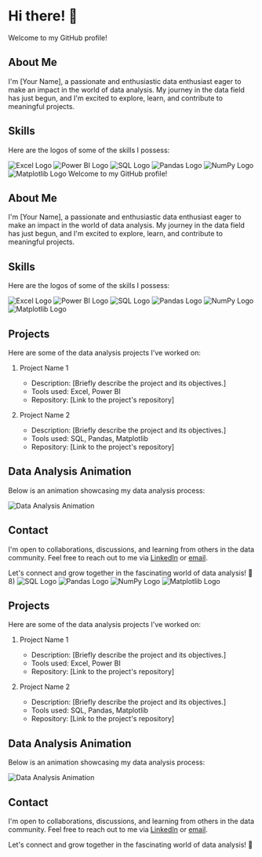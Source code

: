 # Hi there! 👋

Welcome to my GitHub profile!

## About Me

I'm [Your Name], a passionate and enthusiastic data enthusiast eager to make an impact in the world of data analysis. My journey in the data field has just begun, and I'm excited to explore, learn, and contribute to meaningful projects.

## Skills

Here are the logos of some of the skills I possess:

![Excel Logo](/images/excel_logo.png)
![Power BI Logo](https://img.icons8.com/color/48/000000/power-bi.png)
![SQL Logo](/images/sql_logo.png)
![Pandas Logo](/images/pandas_logo.png)
![NumPy Logo](/images/numpy_logo.png)
![Matplotlib Logo](/images/matplotlib_logo.png)
Welcome to my GitHub profile!

## About Me

I'm [Your Name], a passionate and enthusiastic data enthusiast eager to make an impact in the world of data analysis. My journey in the data field has just begun, and I'm excited to explore, learn, and contribute to meaningful projects.

## Skills

Here are the logos of some of the skills I possess:

![Excel Logo](/images/excel_logo.png)
![Power BI Logo](https://img.icons8.com/color/48/000000/power-bi.png)
![SQL Logo](/images/sql_logo.png)
![Pandas Logo](/images/pandas_logo.png)
![NumPy Logo](/images/numpy_logo.png)
![Matplotlib Logo](/images/matplotlib_logo.png)

## Projects

Here are some of the data analysis projects I've worked on:

1. Project Name 1
   - Description: [Briefly describe the project and its objectives.]
   - Tools used: Excel, Power BI
   - Repository: [Link to the project's repository]

2. Project Name 2
   - Description: [Briefly describe the project and its objectives.]
   - Tools used: SQL, Pandas, Matplotlib
   - Repository: [Link to the project's repository]

## Data Analysis Animation

Below is an animation showcasing my data analysis process:

<!-- Replace the URL with the URL to your animated GIF or video -->
![Data Analysis Animation](/assets/data_analysis_animation.gif)

## Contact

I'm open to collaborations, discussions, and learning from others in the data community. Feel free to reach out to me via [LinkedIn](https://www.linkedin.com/in/yourlinkedinprofile) or [email](mailto:youremail@example.com).

Let's connect and grow together in the fascinating world of data analysis! 🚀
8)
![SQL Logo](/images/sql_logo.png)
![Pandas Logo](/images/pandas_logo.png)
![NumPy Logo](/images/numpy_logo.png)
![Matplotlib Logo](/images/matplotlib_logo.png)

## Projects

Here are some of the data analysis projects I've worked on:

1. Project Name 1
   - Description: [Briefly describe the project and its objectives.]
   - Tools used: Excel, Power BI
   - Repository: [Link to the project's repository]

2. Project Name 2
   - Description: [Briefly describe the project and its objectives.]
   - Tools used: SQL, Pandas, Matplotlib
   - Repository: [Link to the project's repository]

## Data Analysis Animation

Below is an animation showcasing my data analysis process:

<!-- Replace the URL with the URL to your animated GIF or video -->
![Data Analysis Animation](/assets/data_analysis_animation.gif)

## Contact

I'm open to collaborations, discussions, and learning from others in the data community. Feel free to reach out to me via [LinkedIn](https://www.linkedin.com/in/yourlinkedinprofile) or [email](mailto:youremail@example.com).

Let's connect and grow together in the fascinating world of data analysis! 🚀
